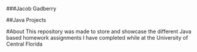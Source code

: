 ###Jacob Gadberry

##Java Projects

#About
This repository was made to store and showcase the different Java based homework assignments I have completed while at the University of Central Florida
